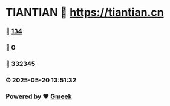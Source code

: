 # TIANTIAN :link: https://tiantian.cn 
### :page_facing_up: [134](https://tiantian.cn/tag.html) 
### :speech_balloon: 0 
### :hibiscus: 332345 
### :alarm_clock: 2025-05-20 13:51:32 
### Powered by :heart: [Gmeek](https://github.com/Meekdai/Gmeek)

